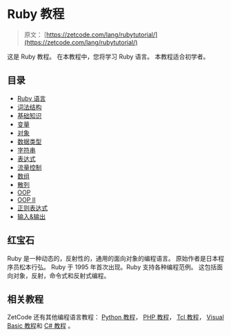 # Ruby 教程

> 原文： [https://zetcode.com/lang/rubytutorial/](https://zetcode.com/lang/rubytutorial/)

这是 Ruby 教程。 在本教程中，您将学习 Ruby 语言。 本教程适合初学者。

## 目录



*   [Ruby 语言](ruby/)
*   [词法结构](lexis/)
*   [基础知识](basics/)
*   [变量](variables/)
*   [对象](objects/)
*   [数据类型](datatypes/)
*   [字符串](strings/)
*   [表达式](expressions/)
*   [流量控制](flowcontrol/)
*   [数组](arrays/)
*   [散列](hashes/)
*   [OOP](oop/)
*   [OOP II](oop2/)
*   [正则表达式](regex/)
*   [输入&输出](io/)



## 红宝石

Ruby 是一种动态的，反射性的，通用的面向对象的编程语言。 原始作者是日本程序员松本行弘。 Ruby 于 1995 年首次出现。Ruby 支持各种编程范例。 这包括面向对象，反射，命令式和反射式编程。

## 相关教程

ZetCode 还有其他编程语言教程： [Python 教程](/lang/python/)， [PHP 教程](/lang/php/)， [Tcl 教程](/lang/tcl/)， [Visual Basic 教程](/lang/visualbasic/)和 [C# 教程](/lang/csharp/) 。